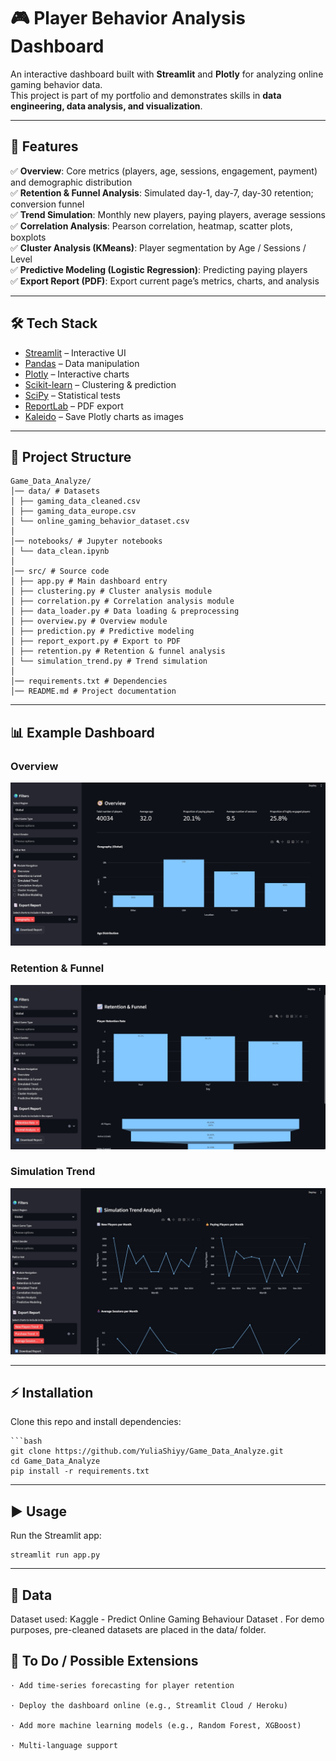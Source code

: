 # 🎮 Player Behavior Analysis Dashboard

An interactive dashboard built with **Streamlit** and **Plotly** for analyzing online gaming behavior data.  
This project is part of my portfolio and demonstrates skills in **data engineering, data analysis, and visualization**.

---

## 🚀 Features

✅ **Overview**: Core metrics (players, age, sessions, engagement, payment) and demographic distribution  
✅ **Retention & Funnel Analysis**: Simulated day-1, day-7, day-30 retention; conversion funnel  
✅ **Trend Simulation**: Monthly new players, paying players, average sessions  
✅ **Correlation Analysis**: Pearson correlation, heatmap, scatter plots, boxplots  
✅ **Cluster Analysis (KMeans)**: Player segmentation by Age / Sessions / Level  
✅ **Predictive Modeling (Logistic Regression)**: Predicting paying players  
✅ **Export Report (PDF)**: Export current page’s metrics, charts, and analysis  

---

## 🛠️ Tech Stack

- [Streamlit](https://streamlit.io/) – Interactive UI
- [Pandas](https://pandas.pydata.org/) – Data manipulation
- [Plotly](https://plotly.com/python/) – Interactive charts
- [Scikit-learn](https://scikit-learn.org/) – Clustering & prediction
- [SciPy](https://scipy.org/) – Statistical tests
- [ReportLab](https://www.reportlab.com/) – PDF export
- [Kaleido](https://github.com/plotly/Kaleido) – Save Plotly charts as images

---

## 📂 Project Structure
    Game_Data_Analyze/
    │── data/ # Datasets
    │ ├── gaming_data_cleaned.csv
    │ ├── gaming_data_europe.csv
    │ └── online_gaming_behavior_dataset.csv
    │
    │── notebooks/ # Jupyter notebooks
    │ └── data_clean.ipynb
    │
    │── src/ # Source code
    │ ├── app.py # Main dashboard entry
    │ ├── clustering.py # Cluster analysis module
    │ ├── correlation.py # Correlation analysis module
    │ ├── data_loader.py # Data loading & preprocessing
    │ ├── overview.py # Overview module
    │ ├── prediction.py # Predictive modeling
    │ ├── report_export.py # Export to PDF
    │ ├── retention.py # Retention & funnel analysis
    │ └── simulation_trend.py # Trend simulation
    │
    │── requirements.txt # Dependencies
    │── README.md # Project documentation

---

## 📊 Example Dashboard
### Overview
![overview](assets/overview.png)

### Retention & Funnel
![retention](assets/retention&funnel.png)

### Simulation Trend
![correlation](assets/simulation_trend.png)


---

## ⚡ Installation

Clone this repo and install dependencies:

    ```bash
    git clone https://github.com/YuliaShiyy/Game_Data_Analyze.git
    cd Game_Data_Analyze
    pip install -r requirements.txt
---

## ▶️ Usage

Run the Streamlit app:

    streamlit run app.py

--- 

## 📂 Data

Dataset used: Kaggle - Predict Online Gaming Behaviour Dataset
.
For demo purposes, pre-cleaned datasets are placed in the data/ folder.

## 📌 To Do / Possible Extensions

    · Add time-series forecasting for player retention
    
    · Deploy the dashboard online (e.g., Streamlit Cloud / Heroku)
    
    · Add more machine learning models (e.g., Random Forest, XGBoost)
    
    · Multi-language support 
